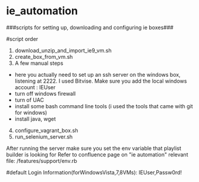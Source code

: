 ie_automation
=============

###scripts for setting up, downloading and configuring ie boxes###

#script order
1) download_unzip_and_import_ie9_vm.sh
2) create_box_from_vm.sh
3) A few manual steps
 - here you actually need to set up an ssh server on the windows box, listening at 2222. I used Bitvise.
   Make sure you add the local windows account : IEUser
 - turn off windows firewall
 - turn of UAC
 - install some bash command line tools (i used the tools that came with git for windows)
 - install java, wget
4) configure_vagrant_box.sh
5) run_selenium_server.sh

After running the server make sure you set the env variable that playlist builder is looking for
Refer to confluence page on "ie automation"
relevant file: <project root>/features/support/env.rb

#default Login Information(forWindowsVista,7,8VMs):
IEUser,Passw0rd!                    




